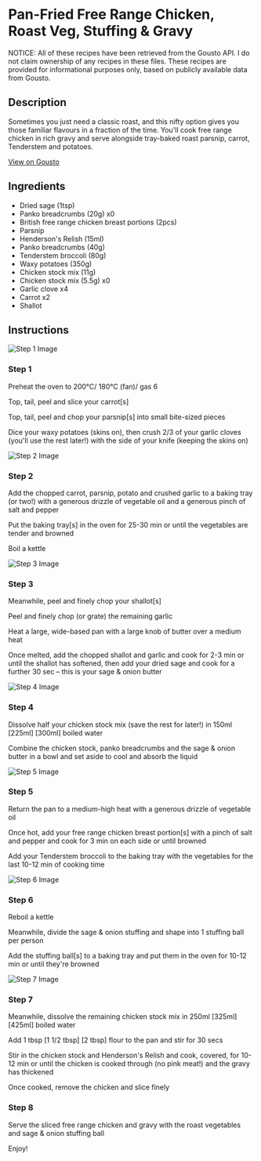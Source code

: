 # Pan-Fried Free Range Chicken, Roast Veg, Stuffing & Gravy

NOTICE: All of these recipes have been retrieved from the Gousto API. I do not claim ownership of any recipes in these files. These recipes are provided for informational purposes only, based on publicly available data from Gousto.

## Description

Sometimes you just need a classic roast, and this nifty option gives you those familiar flavours in a fraction of the time. You'll cook free range chicken in rich gravy and serve alongside tray-baked roast parsnip, carrot, Tenderstem and potatoes. 

[View on Gousto](https://www.gousto.co.uk/recipes/cookbook/pan-fried-free-range-chicken-roast-veg-stuffing-gravy)

## Ingredients

- Dried sage (1tsp)
- Panko breadcrumbs (20g) x0
- British free range chicken breast portions (2pcs)
- Parsnip
- Henderson's Relish (15ml)
- Panko breadcrumbs (40g)
- Tenderstem broccoli (80g)
- Waxy potatoes (350g)
- Chicken stock mix (11g)
- Chicken stock mix (5.5g) x0
- Garlic clove x4
- Carrot x2
- Shallot

## Instructions

![Step 1 Image](https://production-media.gousto.co.uk/cms/recipe-step-image/step-1-1724923133261-x200.jpg)

### Step 1

Preheat the oven to 200°C/ 180°C (fan)/ gas 6

Top, tail, peel and slice your carrot[s]

Top, tail, peel and chop your parsnip[s] into small bite-sized pieces

Dice your waxy potatoes (skins on), then crush 2/3 of your garlic cloves (you'll use the rest later!) with the side of your knife (keeping the skins on)

![Step 2 Image](https://production-media.gousto.co.uk/cms/recipe-step-image/Step-2-1724923137975-x200.jpg)

### Step 2

Add the chopped carrot, parsnip, potato and crushed garlic to a baking tray (or two!) with a generous drizzle of vegetable oil and a generous pinch of salt and pepper

Put the baking tray[s] in the oven for 25-30 min or until the vegetables are tender and browned

Boil a kettle

![Step 3 Image](https://production-media.gousto.co.uk/cms/recipe-step-image/step-3-1724923141715-x200.jpg)

### Step 3

Meanwhile, peel and finely chop your shallot[s]

Peel and finely chop (or grate) the remaining garlic

Heat a large, wide-based pan with a large knob of butter over a medium heat

Once melted, add the chopped shallot and garlic and cook for 2-3 min or until the shallot has softened, then add your dried sage and cook for a further 30 sec – this is your sage & onion butter

![Step 4 Image](https://production-media.gousto.co.uk/cms/recipe-step-image/step-4-1724923145754-x200.jpg)

### Step 4

Dissolve half your chicken stock mix (save the rest for later!) in 150ml <span class="text-purple">[225ml]</span> <span class="text-danger">[300ml]</span> boiled water

Combine the chicken stock, panko breadcrumbs and the sage & onion butter in a bowl and set aside to cool and absorb the liquid

![Step 5 Image](https://production-media.gousto.co.uk/cms/recipe-step-image/step-5-1724923150459-x200.jpg)

### Step 5

Return the pan to a medium-high heat with a generous drizzle of vegetable oil

Once hot, add your free range chicken breast portion[s] with a pinch of salt and pepper and cook for 3 min on each side or until browned

Add your Tenderstem broccoli to the baking tray with the vegetables for the last 10-12 min of cooking time

![Step 6 Image](https://production-media.gousto.co.uk/cms/recipe-step-image/step-6-1724923154759-x200.jpg)

### Step 6

Reboil a kettle

Meanwhile, divide the sage & onion stuffing and shape into 1 stuffing ball per person

Add the stuffing ball[s] to a baking tray and put them in the oven for 10-12 min or until they're browned

![Step 7 Image](https://production-media.gousto.co.uk/cms/recipe-step-image/step-7-1724923158760-x200.jpg)

### Step 7

Meanwhile, dissolve the remaining chicken stock mix in 250ml <span class="text-purple">[325ml]</span> <span class="text-danger">[425ml]</span> boiled water

Add 1 tbsp <span class="text-purple">[1 1/2 tbsp]</span><span class="text-danger"> [2 tbsp]</span> flour to the pan and stir for 30 secs

Stir in the chicken stock and Henderson's Relish and cook, covered, for 10-12 min or until the chicken is cooked through (no pink meat!) and the gravy has thickened

Once cooked, remove the chicken and slice finely

### Step 8

Serve the sliced free range chicken and gravy with the roast vegetables and sage & onion stuffing ball

Enjoy!

